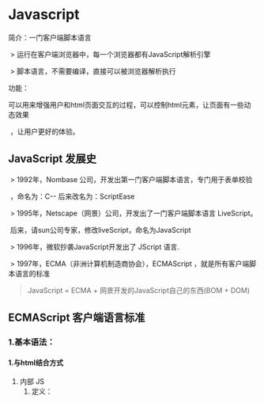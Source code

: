 # Javascript

简介：一门客户端脚本语言

​	> 运行在客户端浏览器中，每一个浏览器都有JavaScript解析引擎

​	> 脚本语言，不需要编译，直接可以被浏览器解析执行

功能：

​	可以用来增强用户和html页面交互的过程，可以控制html元素，让页面有一些动态效果

​	，让用户更好的体验。









## JavaScript 发展史

​	> 1992年，Nombase 公司，开发出第一门客户端脚本语言，专门用于表单校验

​	，命名为：C--  后来改名为：ScriptEase

​	> 1995年，Netscape（网景）公司，开发出了一门客户端脚本语言 LiveScript。

​	后来，请sun公司专家，修改liveScript，命名为JavaScript

​	> 1996年，微软抄袭JavaScript开发出了 JScript 语言.

​	> 1997年，ECMA（非洲计算机制造商协会），ECMAScript ，就是所有客户端脚本语言的标准

> JavaScript  =  ECMA + 网景开发的JavaScript自己的东西(BOM + DOM)











## ECMAScript 客户端语言标准

### 1.基本语法：



#### 1.**与html结合方式**

1. 内部 JS
   1. 定义：<script> 标签内就是js代码
2. 外部 JS
   1. 定义：<script src="">  标签中 src="外部js地址"

注意事项：

 1. script 可以定义在html中任意位置，但定义方式不同可能影响执行顺序.
 2. script 可以定义多个

#### 2.**注释**

1. // 注释内容
2. /* 注释内容*/

#### 3.**基本类型 与 引用类型**

##### 1. 基本类型

1. number 	整数/小数/NaN ( not a number 一个不是数字的数字类型(其他类型强转为number的值))
2. string  "a" || 'a' 都为字符串 ，js中没有字符的概念
3. boolean true/false
4. null  一个对象的空占位符
5. undefined 若一个属性未定义值则默认为该值

##### 2. 引用类型

​		对象

判断类型方法：typeOf( 参数 ) 返回真实类型

向网页写入数据：document.write(“内容”);

+(-)运算符

```java
document.write(+"abc");  //结果：NaN 在js中若运算数不为运算符要求的类型则会默认转换为该类型.
```

若转的类型为布尔则 false 为 0 || true为 1





#### 5. 对象

##### 1. Fucnation 对象

> ##### 1.方式一
>

```javascript
var fun = new function(参数值,方法体);
如：
var fun = new function("a","b","alter(a);");
调用：fun(10,20);
```

> ##### 2.方式二
>

```javascript
function fun(a,b){
    alter(a);
}
调用：fun(10,20);
```

> ##### 3.方式三
>

```javascript
var test_1 = function fun(a,b){
    alter(a);
}
调用：test_1(10,20);
```

> 属性

```java
length（代表参数个数） test_1.lenth 就可以获取参数个数
```

> 特点

```java
1.方法定义时，形参类型可以不用写(var)
2.方法是一个对象，js中没有重载方法，方法名若相同则覆盖
3.在js中，方法调用只与方法名有关，与参数列表无关，不传或传超过指定参数都不会报错,正常运行
```





##### 2. Array 对象

> 定义方式 ( 三种 )
>

```javascript
//1. 创建一个空数组
var arr1 = new Array();
//2.自带三个初始化元素
var arr2 = new Array("abc",1,true);
//3.若参数只有一个且是数值类型则为数组的容量
var arr3 = new Array(20);
//以上三种可以被一种简写替代
var arr4 = [];
```

> 特点

```java
1.长度可变（类似java中的集合）
2.不存在下标越界，若下标大于数组容量则扩容.
```

> 方法

```java
参考w3c：https://www.w3school.com.cn/jsref/jsref_obj_array.asp
```





##### 3.Date 对象

> 定义方式

```javascript
var myDate=new Date()
```

> 特点

```java
获取时间，对时间做操作.
```

> 方法

```javascript
参考w3c：https://www.w3school.com.cn/jsref/jsref_obj_date.asp
```







##### 4.Math 对象

math 没有构造函数，当中方法全为静态，可以对象名调用

> 特点

```java
Math 对象用于执行数学任务。
```

> 方法

```txt
参考w3c：https://www.w3school.com.cn/jsref/jsref_obj_math.asp
```











##### 5. RegExp(正则) 对象

> 回顾正则表达式

```java
正则表达式
概念：用于定义字符串的组成规则.
	1.单个字符[]
    	如：[abc]、[a-z]、[a-zA-Z0-9]
    	\d：单个数组字符	[0-9]
    	\w：单个单词字符	[A-Za-z]
    2.量词符号：
    	?：代表0-1个
    	*：代表0或多个
    	+：代表1或多个
    	{m,n}：代表最低m 最多n {,n}0或n {m,}m或以上
    		贪婪模式：若满足m不会立即返回结果，会继续匹配，直到不满足才返回
```

> 正则对象 定义方式

```javascript
var reg = new RegExp(正则表达式);
var reg = /正则表达式/;
```

> ##### 常用方法

```java
boolean test(需要判断的参数);  //判断该参数是否符合正则表达式
其余相关内容参考w3c：https://www.w3school.com.cn/jsref/jsref_obj_regexp.asp
```









##### 6.Functions 对象

```javascript
该对象无需new ，该对象为全局对象，直接可以使用方法名
```

> 常用方法

```java
//1. 编码 解码  url无法解析中文所以需要将中文转义为二进制
encodeURI() decodeURI()
//2. 编码 解码
encodeURIComponent() decodeURIComponent()
//以上俩个的区别是第二个比第一个编码内容会多，连//都会编码，第一种较常用
//3. 解析一个字符串 并返回一个整数  只能解析数字开头的
parseInt()
//4. isNaN()
	判断是否为NaN，因为 NaN == NaN 都为false，所以需要这个方法判断是否为NaN
//5. eval()
	将 JavaScript 字符串，并把它作为脚本代码来执行。
其余全局方法参考 w3c:
	https://www.w3school.com.cn/jsref/jsref_obj_global.asp
```







### 2.BOM













### 3.DOM





